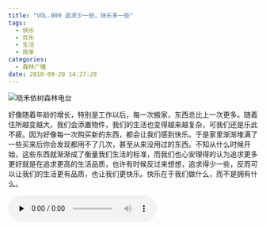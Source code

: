 ```yaml
---
title: "VOL.009 追求少一些，快乐多一些"
tags:
  - 快乐
  - 欢乐
  - 生活
  - 简单
categories:
  - 森林广播
date: 2010-09-20 14:27:28
---
```


![晓禾依树森林电台](../../../images/radiocover/radio_009.jpg) 

好像随着年龄的增长，特别是工作以后，每一次搬家，东西总比上一次更多。随着住所越变越大，我们会添置物件，我们的生活也变得越来越复杂，可我们还是乐此不疲。因为好像每一次购买新的东西，都会让我们感到快乐。于是家里渐渐堆满了一些买来后你会发现都用不了几次，甚至从来没用过的东西。不知从什么时候开始，这些东西就渐渐成了衡量我们生活的标准，而我们也心安理得的认为追求更多更好就是在追求更高的生活品质，也许有时候反过来想想，追求得少一些，反而可以让我们的生活更有品质，也让我们更快乐。快乐在于我们做什么，而不是拥有什么。   

<audio id="audio" controls="" preload="none">
  <source id="mp3" src="http://www.coletree.com/radio/coletree_radio_009.mp3">
</audio>